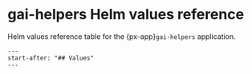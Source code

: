 ```{px-app-values} gai-helpers
```

# gai-helpers Helm values reference

Helm values reference table for the {px-app}`gai-helpers` application.

```{include} ../../../applications/gai-helpers/README.md
---
start-after: "## Values"
---
```